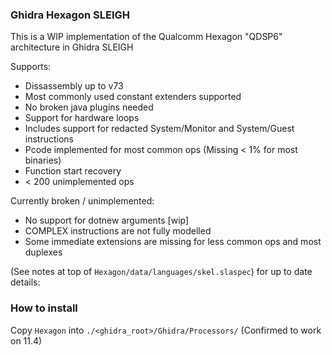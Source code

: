### Ghidra Hexagon SLEIGH

This is a WIP implementation of the Qualcomm Hexagon "QDSP6" architecture in Ghidra SLEIGH


Supports:
- Dissassembly up to v73
- Most commonly used constant extenders supported
- No broken java plugins needed
- Support for hardware loops
- Includes support for redacted System/Monitor and System/Guest instructions
- Pcode implemented for most common ops (Missing < 1% for most binaries)
- Function start recovery
- < 200 unimplemented ops

Currently broken / unimplemented:
- No support for dotnew arguments [wip]
- COMPLEX instructions are not fully modelled
- Some immediate extensions are missing for less common ops and most duplexes


(See notes at top of `Hexagon/data/languages/skel.slaspec`) for up to date details:


### How to install
Copy `Hexagon` into `./<ghidra_root>/Ghidra/Processors/` (Confirmed to work on 11.4)
